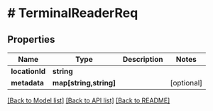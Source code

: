 # # TerminalReaderReq

## Properties

Name | Type | Description | Notes
------------ | ------------- | ------------- | -------------
**locationId** | **string** |  | 
**metadata** | **map[string,string]** |  | [optional] 

[[Back to Model list]](../../README.md#documentation-for-models) [[Back to API list]](../../README.md#documentation-for-api-endpoints) [[Back to README]](../../README.md)


